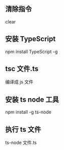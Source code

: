 ## 清除指令

clear

## 安装 TypeScript

npm install TypeScript -g

## tsc 文件.ts

编译成 js 文件

## 安装 ts node 工具

npm install -g ts-node

## 执行 ts 文件

ts-node 文件.ts
